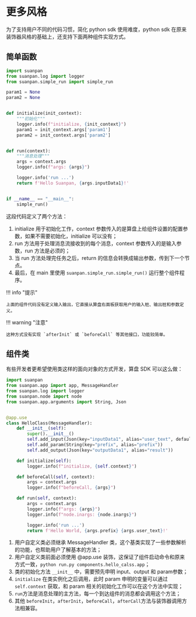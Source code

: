 # 更多风格

为了支持用户不同的代码习惯，简化 python sdk 使用难度，python sdk 在原来装饰器风格的基础上，还支持下面两种组件实现方式。

## 简单函数

```python
import suanpan
from suanpan.log import logger
from suanpan.simple_run import simple_run

param1 = None
param2 = None


def initialize(init_context):
    """初始化"""
    logger.info(f"initialize, {init_context}")
    param1 = init_context.args['param1']
    param2 = init_context.args['param2']


def run(context):
    """消息处理"""
    args = context.args
    logger.info(f"args: {args}")

    logger.info('run ...')
    return f'Hello Suanpan, {args.inputData1}!'


if __name__ == "__main__":
    simple_run()
```

这段代码定义了两个方法：

1. initialize 用于初始化工作，context 参数传入的是算盘上给组件设置的配置参数，如果不需要初始化，initialize 可以没有；
2. run 方法用于处理消息流接收到的每个消息，context 参数传入的是输入参数，run 方法是必须的；
3. 当 run 方法处理完任务之后，return 的信息会转换成输出参数，传到下一个节点。
4. 最后，在 main 里使用 `suanpan.simple_run.simple_run()` 运行整个组件程序。

!!! info "提示"

    上面的组件代码没有定义输入输出，它直接从算盘右面板获取用户的输入桩、输出桩和参数定义。

!!! warning "注意"

    这种方式没有实现 `afterInit` 或 `beforeCall` 等其他接口，功能较简单。

## 组件类

有些开发者更希望使用类这样的面向对象的方式开发，算盘 SDK 可以这么做：

```python
import suanpan
from suanpan.app import app, MessageHandler
from suanpan.log import logger
from suanpan.node import node
from suanpan.app.arguments import String, Json


@app.use
class HelloClass(MessageHandler):
    def __init__(self):
        super().__init__()
        self.add_input(Json(key="inputData1", alias="user_text", default="Suanpan"))
        self.add_param(String(key="prefix", alias="prefix"))
        self.add_output(Json(key="outputData1", alias="result"))

    def initialize(self):
        logger.info(f"initialize, {self.context}")

    def beforeCall(self, context):
        args = context.args
        logger.info(f"beforeCall, {args}")

    def run(self, context):
        args = context.args
        logger.info(f"args: {args}")
        logger.info(f"node.inargs: {node.inargs}")

        logger.info('run ...')
        return f'Hello World, {args.prefix} {args.user_text}!'
```

1. 用户自定义类必须继承 MessageHandler 类，这个基类实现了一些参数解析的功能，也帮助用户了解基本的方法；
2. 用户自定义类前面必须使用 @app.use 装饰，这保证了组件启动命令和原来方式一致，`python run.py components.hello_calss.app`；
3. 类的初始化方法 `__init__` 中，需要预先申明 input、output 和 param参数；
4. `initialize` 在类实例化之后调用，此时 param 申明的变量可以通过 `self.context` 获取，和 param 相关的初始化工作可以在这个方法中实现；
5. `run`方法是消息处理的主方法，每一个到达组件的消息都会调用这个方法；
6. 其他 `beforeInit`，`afterInit`，`beforeCall`，`afterCall`方法与装饰器调用方法相兼容。
